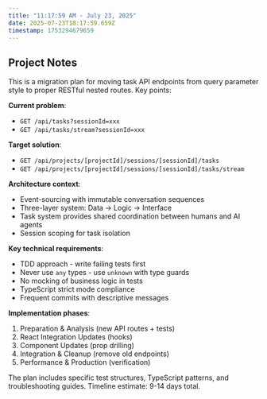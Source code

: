 ```yaml
---
title: "11:17:59 AM - July 23, 2025"
date: 2025-07-23T18:17:59.659Z
timestamp: 1753294679659
---
```


## Project Notes

This is a migration plan for moving task API endpoints from query parameter style to proper RESTful nested routes. Key points:

**Current problem**: 
- `GET /api/tasks?sessionId=xxx` 
- `GET /api/tasks/stream?sessionId=xxx`

**Target solution**:
- `GET /api/projects/[projectId]/sessions/[sessionId]/tasks`
- `GET /api/projects/[projectId]/sessions/[sessionId]/tasks/stream`

**Architecture context**:
- Event-sourcing with immutable conversation sequences
- Three-layer system: Data → Logic → Interface
- Task system provides shared coordination between humans and AI agents
- Session scoping for task isolation

**Key technical requirements**:
- TDD approach - write failing tests first
- Never use `any` types - use `unknown` with type guards
- No mocking of business logic in tests
- TypeScript strict mode compliance
- Frequent commits with descriptive messages

**Implementation phases**:
1. Preparation & Analysis (new API routes + tests)
2. React Integration Updates (hooks)
3. Component Updates (prop drilling)
4. Integration & Cleanup (remove old endpoints)
5. Performance & Production (verification)

The plan includes specific test structures, TypeScript patterns, and troubleshooting guides. Timeline estimate: 9-14 days total.

